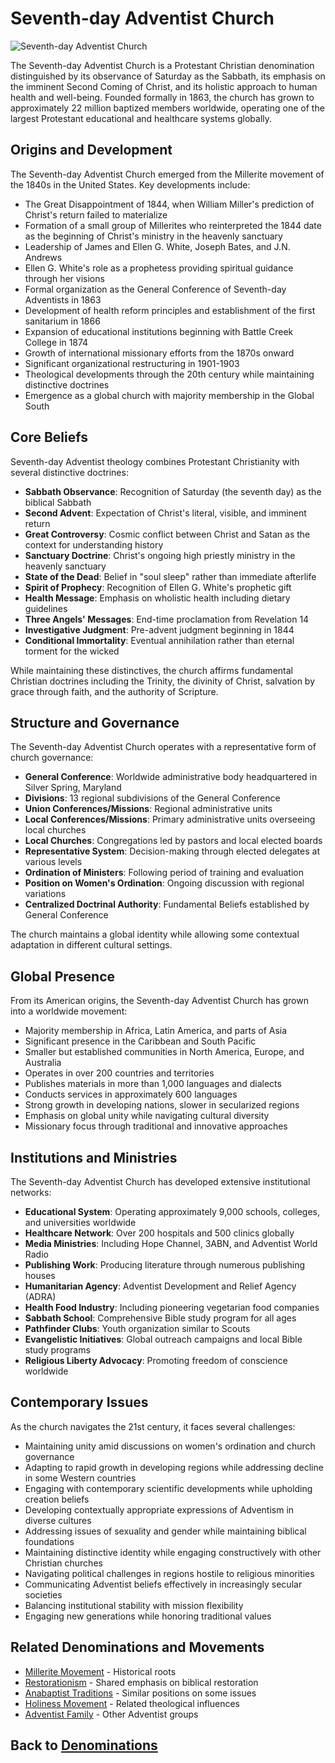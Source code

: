 # Seventh-day Adventist Church

![Seventh-day Adventist Church](../../images/seventh_day_adventist.jpg)

The Seventh-day Adventist Church is a Protestant Christian denomination distinguished by its observance of Saturday as the Sabbath, its emphasis on the imminent Second Coming of Christ, and its holistic approach to human health and well-being. Founded formally in 1863, the church has grown to approximately 22 million baptized members worldwide, operating one of the largest Protestant educational and healthcare systems globally.

## Origins and Development

The Seventh-day Adventist Church emerged from the Millerite movement of the 1840s in the United States. Key developments include:

- The Great Disappointment of 1844, when William Miller's prediction of Christ's return failed to materialize
- Formation of a small group of Millerites who reinterpreted the 1844 date as the beginning of Christ's ministry in the heavenly sanctuary
- Leadership of James and Ellen G. White, Joseph Bates, and J.N. Andrews
- Ellen G. White's role as a prophetess providing spiritual guidance through her visions
- Formal organization as the General Conference of Seventh-day Adventists in 1863
- Development of health reform principles and establishment of the first sanitarium in 1866
- Expansion of educational institutions beginning with Battle Creek College in 1874
- Growth of international missionary efforts from the 1870s onward
- Significant organizational restructuring in 1901-1903
- Theological developments through the 20th century while maintaining distinctive doctrines
- Emergence as a global church with majority membership in the Global South

## Core Beliefs

Seventh-day Adventist theology combines Protestant Christianity with several distinctive doctrines:

- **Sabbath Observance**: Recognition of Saturday (the seventh day) as the biblical Sabbath
- **Second Advent**: Expectation of Christ's literal, visible, and imminent return
- **Great Controversy**: Cosmic conflict between Christ and Satan as the context for understanding history
- **Sanctuary Doctrine**: Christ's ongoing high priestly ministry in the heavenly sanctuary
- **State of the Dead**: Belief in "soul sleep" rather than immediate afterlife
- **Spirit of Prophecy**: Recognition of Ellen G. White's prophetic gift
- **Health Message**: Emphasis on wholistic health including dietary guidelines
- **Three Angels' Messages**: End-time proclamation from Revelation 14
- **Investigative Judgment**: Pre-advent judgment beginning in 1844
- **Conditional Immortality**: Eventual annihilation rather than eternal torment for the wicked

While maintaining these distinctives, the church affirms fundamental Christian doctrines including the Trinity, the divinity of Christ, salvation by grace through faith, and the authority of Scripture.

## Structure and Governance

The Seventh-day Adventist Church operates with a representative form of church governance:

- **General Conference**: Worldwide administrative body headquartered in Silver Spring, Maryland
- **Divisions**: 13 regional subdivisions of the General Conference
- **Union Conferences/Missions**: Regional administrative units
- **Local Conferences/Missions**: Primary administrative units overseeing local churches
- **Local Churches**: Congregations led by pastors and local elected boards
- **Representative System**: Decision-making through elected delegates at various levels
- **Ordination of Ministers**: Following period of training and evaluation
- **Position on Women's Ordination**: Ongoing discussion with regional variations
- **Centralized Doctrinal Authority**: Fundamental Beliefs established by General Conference

The church maintains a global identity while allowing some contextual adaptation in different cultural settings.

## Global Presence

From its American origins, the Seventh-day Adventist Church has grown into a worldwide movement:

- Majority membership in Africa, Latin America, and parts of Asia
- Significant presence in the Caribbean and South Pacific
- Smaller but established communities in North America, Europe, and Australia
- Operates in over 200 countries and territories
- Publishes materials in more than 1,000 languages and dialects
- Conducts services in approximately 600 languages
- Strong growth in developing nations, slower in secularized regions
- Emphasis on global unity while navigating cultural diversity
- Missionary focus through traditional and innovative approaches

## Institutions and Ministries

The Seventh-day Adventist Church has developed extensive institutional networks:

- **Educational System**: Operating approximately 9,000 schools, colleges, and universities worldwide
- **Healthcare Network**: Over 200 hospitals and 500 clinics globally
- **Media Ministries**: Including Hope Channel, 3ABN, and Adventist World Radio
- **Publishing Work**: Producing literature through numerous publishing houses
- **Humanitarian Agency**: Adventist Development and Relief Agency (ADRA)
- **Health Food Industry**: Including pioneering vegetarian food companies
- **Sabbath School**: Comprehensive Bible study program for all ages
- **Pathfinder Clubs**: Youth organization similar to Scouts
- **Evangelistic Initiatives**: Global outreach campaigns and local Bible study programs
- **Religious Liberty Advocacy**: Promoting freedom of conscience worldwide

## Contemporary Issues

As the church navigates the 21st century, it faces several challenges:

- Maintaining unity amid discussions on women's ordination and church governance
- Adapting to rapid growth in developing regions while addressing decline in some Western countries
- Engaging with contemporary scientific developments while upholding creation beliefs
- Developing contextually appropriate expressions of Adventism in diverse cultures
- Addressing issues of sexuality and gender while maintaining biblical foundations
- Maintaining distinctive identity while engaging constructively with other Christian churches
- Navigating political challenges in regions hostile to religious minorities
- Communicating Adventist beliefs effectively in increasingly secular societies
- Balancing institutional stability with mission flexibility
- Engaging new generations while honoring traditional values

## Related Denominations and Movements

- [Millerite Movement](../history/great_awakenings.md) - Historical roots
- [Restorationism](./restorationism.md) - Shared emphasis on biblical restoration
- [Anabaptist Traditions](../history/radical_reformation.md) - Similar positions on some issues
- [Holiness Movement](../history/holiness_movement.md) - Related theological influences
- [Adventist Family](../history/millenarian_movements.md) - Other Adventist groups

## Back to [Denominations](./README.md)
